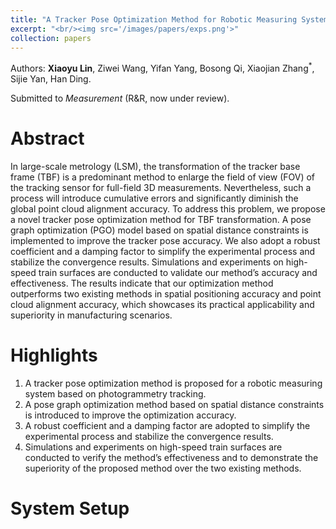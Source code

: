 ```yaml
---
title: "A Tracker Pose Optimization Method for Robotic Measuring System Based on Spatial Distance Constraints"
excerpt: "<br/><img src='/images/papers/exps.png'>"
collection: papers
---
```


Authors: **Xiaoyu Lin**, Ziwei Wang, Yifan Yang, Bosong Qi, Xiaojian Zhang<sup>\*</sup>, Sijie Yan, Han Ding.

Submitted to _Measurement_ (R&R, now under review).

Abstract
======
In large-scale metrology (LSM), the transformation of the tracker base frame (TBF) is a predominant method to enlarge the field of view (FOV) of the tracking sensor for full-field 3D measurements. Nevertheless, such a process will introduce cumulative errors and significantly diminish the global point cloud alignment accuracy. To address this problem, we propose a novel tracker pose optimization method for TBF transformation. A pose graph optimization (PGO) model based on spatial distance constraints is implemented to improve the tracker pose accuracy. We also adopt a robust coefficient and a damping factor to simplify the experimental process and stabilize the convergence results. Simulations and experiments on high-speed train surfaces are conducted to validate our method’s accuracy and effectiveness. The
results indicate that our optimization method outperforms two existing methods in spatial positioning accuracy and point cloud alignment accuracy, which showcases its practical applicability and superiority in manufacturing scenarios.

Highlights
======
1. A tracker pose optimization method is proposed for a robotic measuring system based on photogrammetry tracking.
2. A pose graph optimization method based on spatial distance constraints is introduced to improve the optimization accuracy.
3. A robust coefficient and a damping factor are adopted to simplify the experimental process and stabilize the convergence results.
4. Simulations and experiments on high-speed train surfaces are conducted to verify the method’s effectiveness and to demonstrate the superiority of the proposed method over the two existing methods.

System Setup
======


